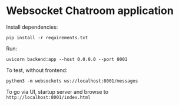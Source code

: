 # Websocket Chatroom application

Install dependencies:
```
pip install -r requirements.txt
```

Run:
```
uvicorn backend:app --host 0.0.0.0 --port 8001
```

To test, without frontend:
```
python3 -m websockets ws://localhost:8001/messages
```

To go via UI, startup server and browse to `http://localhost:8001/index.html`
